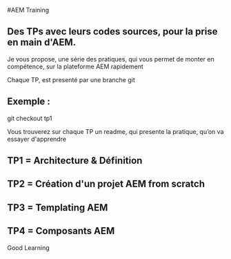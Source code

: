 #AEM Training 

Des TPs avec leurs codes sources, pour la prise en main d'AEM.
------------------

Je vous propose, une série des pratiques, qui vous permet de monter en compétence, sur la plateforme AEM rapidement 

Chaque TP, est presenté par une branche git 

Exemple :
---------
git checkout tp1

Vous trouverez sur chaque TP un readme, qui presente la pratique, qu’on va essayer d'apprendre 


TP1 = Architecture & Définition 
-------------------------------
TP2 = Création d'un projet AEM from scratch
------------------------------
TP3 = Templating AEM
--------------------
TP4 = Composants AEM
--------------------
Good Learning 
